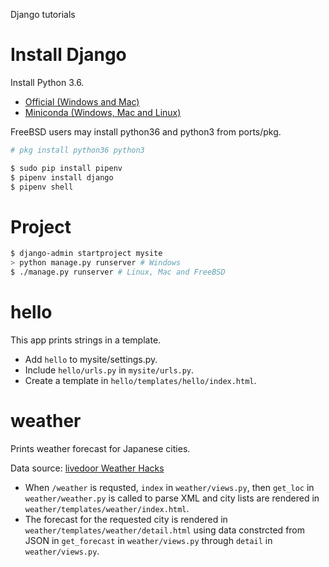 Django tutorials

# Install Django

Install Python 3.6. 

* [Official (Windows and Mac)](https://www.python.org/downloads/release/python-364/)
* [Miniconda (Windows, Mac and Linux)](https://conda.io/miniconda.html)

FreeBSD users may install python36 and python3 from ports/pkg.
```bash
# pkg install python36 python3
```

```bash
$ sudo pip install pipenv
$ pipenv install django
$ pipenv shell
```
# Project

```bash
$ django-admin startproject mysite
> python manage.py runserver # Windows
$ ./manage.py runserver # Linux, Mac and FreeBSD
```

# hello

This app prints strings in a template.

* Add `hello` to mysite/settings.py.
* Include `hello/urls.py` in `mysite/urls.py`.
* Create a template in `hello/templates/hello/index.html`.

# weather

Prints weather forecast for Japanese cities.

Data source: [livedoor Weather Hacks](http://weather.livedoor.com/weather_hacks/)

* When `/weather` is requsted, `index` in `weather/views.py`, then `get_loc` in `weather/weather.py` is called to parse XML and city lists are rendered in `weather/templates/weather/index.html`.
* The forecast for the requested city is rendered in `weather/templates/weather/detail.html` using data constrcted from JSON in `get_forecast` in `weather/views.py` through `detail` in `weather/views.py`.


